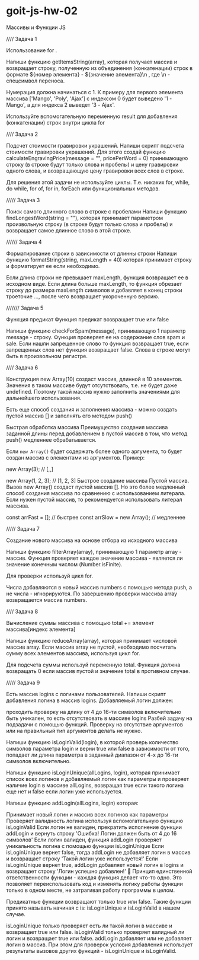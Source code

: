 # goit-js-hw-02

Массивы и Функции JS

//// Задача 1

Использование for .

Напиши функцию getItemsString(array), которая получает массив и возвращает
строку, полученную из объединения (конкатенации) строк в формате
${номер элемента} - ${значение элемента}\n , где \n - спецсимвол переноса.

Нумерация должна начинаться с 1. К примеру для первого элемента массива
['Mango', 'Poly', 'Ajax'] с индексом 0 будет выведено '1 - Mango', а для индекса
2 выведет '3 - Ajax'.

Используйте вспомогательную переменную result для добавления (конкатенации)
строк внутри цикла for

//// Задача 2

Подсчет стоимости гравировки украшений. Напиши скрипт подсчета стоимости
гравировки украшений. Для этого создай функцию calculateEngravingPrice(message =
"", pricePerWord = 0) принимающую строку (в строке будут только слова и пробелы)
и цену гравировки одного слова, и возвращающую цену гравировки всех слов в
строке.

Для решения этой задачи не используйте циклы. Т.е. никаких for, while, do while,
for of, for in, forEach или функциональных методов.

///// Задача 3

Поиск самого длинного слово в строке с пробелами Напиши функцию
findLongestWord(string = ""), которая принимает параметром произвольную строку
(в строке будут только слова и пробелы) и возвращает самое длинное слово в этой
строке.

////// Задача 4

Форматирование строки в зависимости от длинны строки Напиши функцию
formatString(string, maxLength = 40) которая принимает строку и форматирует ее
если необходимо.

Если длина строки не превышает maxLength, функция возвращает ее в исходном виде.
Если длина больше maxLength, то функция обрезает строку до размера maxLength
символов и добавляет в конец строки троеточие ..., после чего возвращает
укороченную версию.

/////// Задача 5

Функция предикат Функция предикат возвращает true или false

Напиши функцию checkForSpam(message), принимающую 1 параметр message - строку.
Функция проверяет ее на содержание слов spam и sale. Если нашли запрещенное
слово то функция возвращает true, если запрещенных слов нет функция возвращает
false. Слова в строке могут быть в произвольном регистре.

//// Задача 6

Конструкция new Array(10) создаст массив, длинной в 10 элементов. Значения в
таком массиве будут отсутствовать, т.е. не будет даже undefined. Поэтому такой
массив нужно заполнить значениями для дальнейшего использования.

Есть еще способ создания и заполнения массива - можно создать пустой массив [] и
заполнять его методом push()

Быстрая обработка массива Преимущество создания массива заданной длины перед
добавлением в пустой массив в том, что метод push() медленнее обрабатывается.

Если `new Array()` будет содержать более одного аргумента, то будет создан
массив с элементами из аргументов. Пример:

new Array(3); // [,,]

new Array(1, 2, 3); // [1, 2, 3] Быстрое создание массива Пустой массив. Вызов
new Array() создаст пустой массив []. Но это более медленный способ создания
массива по сравнению с использованием литерала. Если нужен пустой массив, то
рекомендуется использовать литерал массива.

const arrFast = []; // быстрее const arrSlow = new Array(); // медленнее

///// Задача 7

Создание нового массива на основе отбора из исходного массива

Напиши функцию filterArray(array), принимающую 1 параметр array - массив.
Функция проверяет каждое значение массива - является ли значение конечным числом
(Number.isFinite).

Для проверки используй цикл for.

Числа добавляются в новый массив numbers с помощью метода push, а не числа -
игнорируются. По завершению проверки массива array возвращается массив numbers.

//// Задача 8

Вычисление суммы массива с помощью total += элемент массива[индекс элемента]

Напиши функцию reduceArray(array), которая принимает числовой массив array. Если
массив array не пустой, необходимо посчитать сумму всех элементов массива,
используя цикл for.

Для подсчета суммы используй переменную total. Функция должна возвращать 0 если
массив пустой и значение total в противном случае.

///// Задача 9

Есть массив logins с логинами пользователей. Напиши скрипт добавления логина в
массив logins. Добавляемый логин должен:

проходить проверку на длину от 4 до 16-ти символов включительно быть уникален,
то есть отсутствовать в массиве logins Разбей задачу на подзадачи с помощью
функций. Проверку на отсутствие аргументов или на правильный тип аргументов
делать не нужно.

Напиши функцию isLoginValid(login), в которой проверь количество символов
параметра login и верни true или false в зависимости от того, попадает ли длина
параметра в заданный диапазон от 4-х до 16-ти символов включительно.

Напиши функцию isLoginUnique(allLogins, login), которая принимает список всех
логинов и добавляемый логин как параметры и проверяет наличие login в массиве
allLogins, возвращая true если такого логина еще нет и false если логин уже
используется.

Напиши функцию addLogin(allLogins, login) которая:

Принимает новый логин и массив всех логинов как параметры Проверяет валидность
логина используя вспомогательную функцию isLoginValid Если логин не валиден,
прекратить исполнение функции addLogin и вернуть строку 'Ошибка! Логин должен
быть от 4 до 16 символов' Если логин валиден, функция addLogin проверяет
уникальность логина с помощью функции isLoginUnique Если isLoginUnique вернет
false, тогда addLogin не добавляет логин в массив и возвращает строку 'Такой
логин уже используется!' Если isLoginUnique вернет true, addLogin добавляет
новый логин в logins и возвращает строку 'Логин успешно добавлен!' 🔔 Принцип
единственной ответственности функции - каждая функция делает что-то одно. Это
позволяет переиспользовать код и изменять логику работы функции только в одном
месте, не затрагивая работу программы в целом.

Предикатные функции возвращают только true или false. Такие функции принято
называть начиная с is: isLoginUnique и isLoginValid в нашем случае.

isLoginUnique только проверяет есть ли такой логин в массиве и возвращает true
или false. isLoginValid только проверяет валидный ли логин и возвращает true или
false. addLogin добавляет или не добавляет логин в массив. При этом для проверок
условия добавления использует результаты вызовов других функций - isLoginUnique
и isLoginValid.
